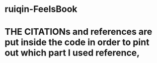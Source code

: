 # ruiqin-FeelsBook
# THE CITATIONs and references are put inside the code in order to pint out which part I used reference,
